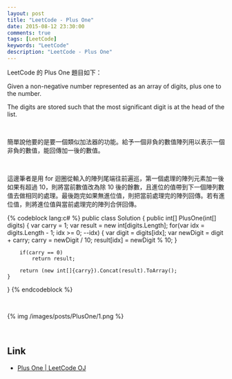 ```yaml
---
layout: post
title: "LeetCode - Plus One"
date: 2015-08-12 23:30:00
comments: true
tags: [LeetCode]
keywords: "LeetCode"
description: "LeetCode - Plus One"
---
```


LeetCode 的 Plus One 題目如下：  

Given a non-negative number represented as an array of digits, plus one to the number.  

The digits are stored such that the most significant digit is at the head of the list.  

<!-- More -->

<br/>


簡單說他要的是要一個類似加法器的功能。給予一個非負的數值陣列用以表示一個非負的數值，能回傳加一後的數值。  

<br/>


這邊筆者是用 for 迴圈從輸入的陣列尾端往前遍巡，第一個處理的陣列元素加一後如果有超過 10，則將當前數值改為除 10 後的餘數，且進位的值帶到下一個陣列數值去做相同的處理。最後跑完如果無進位值，則把當前處理完的陣列回傳。若有進位值，則將進位值與當前處理完的陣列合併回傳。  

{% codeblock lang:c# %}
public class Solution {
    public int[] PlusOne(int[] digits) {
        var carry = 1;
        var result = new int[digits.Length];
        for(var idx = digits.Length - 1; idx >= 0; --idx)
        {
            var digit = digits[idx];
            var newDigit = digit + carry;
            carry = newDigit / 10;
            result[idx] = newDigit % 10;
        }
        
        if(carry == 0)
            return result;
            
        return (new int[]{carry}).Concat(result).ToArray();
    }
}
{% endcodeblock %}

<br/>


{% img /images/posts/PlusOne/1.png %}

<br/>

Link
----
* [Plus One | LeetCode OJ](https://leetcode.com/problems/plus-one/)
